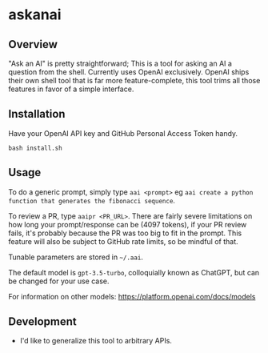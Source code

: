 # askanai

## Overview

"Ask an AI" is pretty straightforward; This is a tool for asking an AI a question from the shell.
Currently uses OpenAI exclusively. OpenAI ships their own shell tool that is far more feature-complete,
this tool trims all those features in favor of a simple interface.

## Installation

Have your OpenAI API key and GitHub Personal Access Token handy.

`bash install.sh`

## Usage 

To do a generic prompt, simply type `aai <prompt>` eg `aai create a python function that generates the fibonacci sequence`.

To review a PR, type `aaipr <PR_URL>`.
There are fairly severe limitations on how long your prompt/response can be (4097 tokens),
if your PR review fails, it's probably because the PR was too big to fit in the prompt.
This feature will also be subject to GitHub rate limits, so be mindful of that.

Tunable parameters are stored in `~/.aai`.

The default model is `gpt-3.5-turbo`, colloquially known as ChatGPT, 
but can be changed for your use case.

For information on other models: https://platform.openai.com/docs/models

## Development

* I'd like to generalize this tool to arbitrary APIs.
